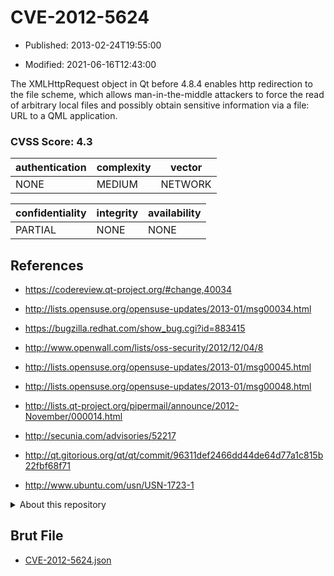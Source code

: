 # CVE-2012-5624

- Published: 2013-02-24T19:55:00

- Modified: 2021-06-16T12:43:00

The XMLHttpRequest object in Qt before 4.8.4 enables http redirection to the file scheme, which allows man-in-the-middle attackers to force the read of arbitrary local files and possibly obtain sensitive information via a file: URL to a QML application.

### CVSS Score: **4.3**

| authentication | complexity | vector |
| --- | --- | --- |
| NONE | MEDIUM | NETWORK |

| confidentiality | integrity | availability |
| --- | --- | --- |
| PARTIAL | NONE | NONE |

## References

* https://codereview.qt-project.org/#change,40034

* http://lists.opensuse.org/opensuse-updates/2013-01/msg00034.html

* https://bugzilla.redhat.com/show_bug.cgi?id=883415

* http://www.openwall.com/lists/oss-security/2012/12/04/8

* http://lists.opensuse.org/opensuse-updates/2013-01/msg00045.html

* http://lists.opensuse.org/opensuse-updates/2013-01/msg00048.html

* http://lists.qt-project.org/pipermail/announce/2012-November/000014.html

* http://secunia.com/advisories/52217

* http://qt.gitorious.org/qt/qt/commit/96311def2466dd44de64d77a1c815b22fbf68f71

* http://www.ubuntu.com/usn/USN-1723-1

<details>
<summary>About this repository</summary> 

  This repository is part of the project [Live Hack CVE](https://github.com/Live-Hack-CVE). Main website can be found [www.live-hack.org](https://www.live-hack.org) 
  
  Made by [Sn0wAlice](https://github.com/Sn0wAlice) for the people that care about security and need to have a feed of the latest CVEs. Hope you enjoy it, don't forget to star the repo and follow me on [Twitter](https://twitter.com/Sn0wAlice) and [Github](https://github.com/Sn0wAlice). And that is my [personnal website](https://www.alice-snow.me/)

  - [Home Page](https://github.com/Live-Hack-CVE)
  - [Framework](https://github.com/Live-Hack-CVE/cve-framework)
  - [CVE database](https://github.com/Live-Hack-CVE/full_database)
  - [Changelog](https://github.com/Live-Hack-CVE/Changelog)
</details>

## Brut File

* [CVE-2012-5624.json](https://raw.githubusercontent.com/Live-Hack-CVE/full_database/main/cves/2012/CVE-2012-5624.json)

